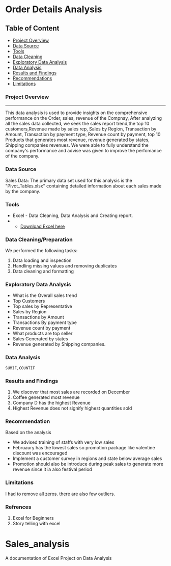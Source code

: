 # Order Details Analysis
## Table of Content
- [Project Overview](#project-overview)
- [Data Source](#data-source)
- [Tools](#tools)
- [Data Cleaning](#data-cleaning)
- [Exploratory Data Analysis](#exploratory-data-analysis)
- [Data Analysis](#data-analysis)
- [Results and Findings](#results-and-findings)
- [Recommendations](#recommendations)
- [Limitations](#limitations)
### Project Overview
---

This data analysis is used to provide insights on the comprehensive performance on the Order, sales, revenue of the Compnay, After analyzing all the sales data collected, we seek the sales report trend,the top 10 customers,Revenue made by sales rep, Sales by Region, Transaction by Amount, Transaction by payment type, Revenue count by payment, top 10 Products that generates most revenue, revenue generated by states, Shipping companies revenues. We were able to fully understand the company's performance and advise was given to improve the perfomance of the company.

### Data Source

Sales Data: The primary data set used for this analysis is the "Pivot_Tables.xlsx" containing detailed information about each sales made by the company.

### Tools

- Excel - Data Cleaning, Data Analysis and Creating report.
- -  [Download Excel here](https://microsoft.com)

### Data Cleaning/Preparation

We performed the following tasks:
1. Data loading and inspection
2. Handling missing values and removing duplicates
3. Data cleaning and formatting

### Exploratory Data Analysis
- What is the Overall sales trend
- Top Customers
- Top sales by Representative
- Sales by Region
- Transactions by Amount
- Transactions By payment type
- Revenue count by payment
- What products are top seller
- Sales Generated by states
- Revenue generated by Shipping companies.

### Data Analysis
```Excel
SUMIF,COUNTIF
```

### Results and Findings
1. We discover that most sales are recorded on December
2. Coffee generated most revenue
3. Company D has the highest Revenue
4. Highest Revenue does not signify highest quantities sold

### Recommendation

Based on the analysis
- We advised training of staffs with very low sales
- Februaury has the lowest sales so promotion package like valentine discount was encouraged
- Implement a customer survey in regions and state below average sales
- Promotion should also be introduce during peak sales to generate more revenue since it ia also festival period

### Limitations

I had to remove all zeros. there are also few outliers.



### Refrences
1. Excel for Beginners
2. Story telling with excel
  
# Sales_analysis
A documentation of Excel Project on Data Analysis

